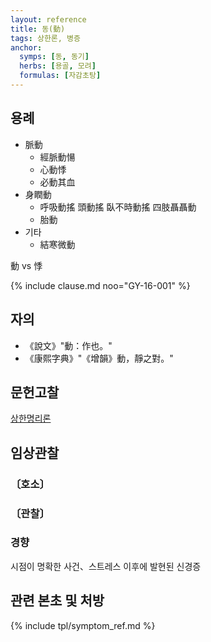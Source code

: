 ```yaml
---
layout: reference
title: 동(動)
tags: 상한론, 병증
anchor:
  symps: [동, 동기]
  herbs: [용골, 모려]
  formulas: [자감초탕]
---
```



## 용례

* 脈動
  - 經脈動愓
  - 心動悸
  - 必動其血
* 身瞤動
  - 呼吸動搖 頭動搖 臥不時動搖 四肢聶聶動
  - 胎動
* 기타
  - 結寒微動

動 vs 悸

{% include clause.md noo="GY-16-001" %}


## 자의

* 《說文》"動：作也。"
* 《康熙字典》"《增韻》動，靜之對。"


## 문헌고찰

[상한명리론]({{site.baseurl}}/reference/Books/Etc/상한명리론#동기)


## 임상관찰

### 〔호소〕



### 〔관찰〕


### 경향

시점이 명확한 사건、스트레스 이후에 발현된 신경증


## 관련 본초 및 처방


{% include tpl/symptom_ref.md %}
